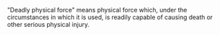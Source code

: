 "Deadly physical force" means physical force which, under the circumstances in which it is used, is readily capable of causing death or other serious physical injury.